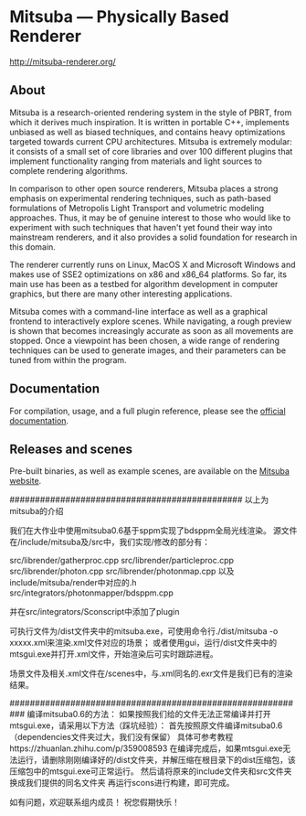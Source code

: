 Mitsuba — Physically Based Renderer
===================================

http://mitsuba-renderer.org/

## About

Mitsuba is a research-oriented rendering system in the style of PBRT, from which it derives much inspiration. It is written in portable C++, implements unbiased as well as biased techniques, and contains heavy optimizations targeted towards current CPU architectures. Mitsuba is extremely modular: it consists of a small set of core libraries and over 100 different plugins that implement functionality ranging from materials and light sources to complete rendering algorithms.

In comparison to other open source renderers, Mitsuba places a strong emphasis on experimental rendering techniques, such as path-based formulations of Metropolis Light Transport and volumetric modeling approaches. Thus, it may be of genuine interest to those who would like to experiment with such techniques that haven't yet found their way into mainstream renderers, and it also provides a solid foundation for research in this domain.

The renderer currently runs on Linux, MacOS X and Microsoft Windows and makes use of SSE2 optimizations on x86 and x86_64 platforms. So far, its main use has been as a testbed for algorithm development in computer graphics, but there are many other interesting applications.

Mitsuba comes with a command-line interface as well as a graphical frontend to interactively explore scenes. While navigating, a rough preview is shown that becomes increasingly accurate as soon as all movements are stopped. Once a viewpoint has been chosen, a wide range of rendering techniques can be used to generate images, and their parameters can be tuned from within the program.

## Documentation

For compilation, usage, and a full plugin reference, please see the [official documentation](http://mitsuba-renderer.org/docs.html).

## Releases and scenes

Pre-built binaries, as well as example scenes, are available on the [Mitsuba website](http://mitsuba-renderer.org/download.html).


##############################################
以上为mitsuba的介绍

我们在大作业中使用mitsuba0.6基于sppm实现了bdsppm全局光线渲染。
源文件在/include/mitsuba及/src中，我们实现/修改的部分有：

src/librender/gatherproc.cpp
src/librender/particleproc.cpp
src/librender/photon.cpp
src/librender/photonmap.cpp
以及include/mitsuba/render中对应的.h
src/integrators/photonmapper/bdsppm.cpp

并在src/integrators/Sconscript中添加了plugin

可执行文件为/dist文件夹中的mitsuba.exe，可使用命令行./dist/mitsuba -o xxxxx.xml来渲染.xml文件对应的场景；
或者使用gui，运行/dist文件夹中的mtsgui.exe并打开.xml文件，开始渲染后可实时跟踪进程。

场景文件及相关.xml文件在/scenes中，与.xml同名的.exr文件是我们已有的渲染结果。

###########################################################
编译mitsuba0.6的方法：
如果按照我们给的文件无法正常编译并打开mtsgui.exe，请采用以下方法（踩坑经验）：
首先按照原文件编译mitsuba0.6（dependencies文件夹过大，我们没有保留）
具体可参考教程https://zhuanlan.zhihu.com/p/359008593
在编译完成后，如果mtsgui.exe无法运行，请删除刚刚编译好的/dist文件夹，并解压缩在根目录下的dist压缩包，该压缩包中的mtsgui.exe可正常运行。
然后请将原来的include文件夹和src文件夹换成我们提供的同名文件夹
再运行scons进行构建，即可完成。

如有问题，欢迎联系组内成员！
祝您假期快乐！


